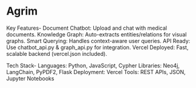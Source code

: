 # Agrim
Key Features-
Document Chatbot: Upload and chat with medical documents.
Knowledge Graph: Auto-extracts entities/relations for visual graphs.
Smart Querying: Handles context-aware user queries.
API Ready: Use chatbot_api.py & graph_api.py for integration.
Vercel Deployed: Fast, scalable backend (vercel.json included).

Tech Stack-
Languages: Python, JavaScript, Cypher
Libraries: Neo4j, LangChain, PyPDF2, Flask
Deployment: Vercel
Tools: REST APIs, JSON, Jupyter Notebooks
